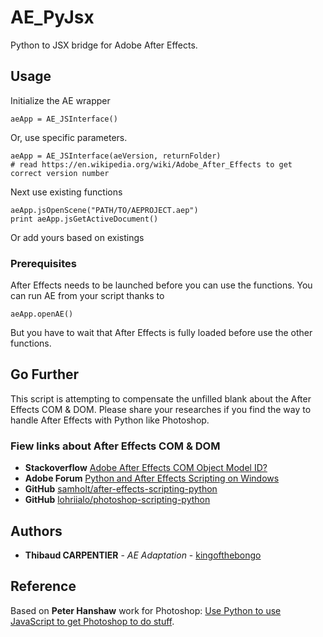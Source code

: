 # AE_PyJsx

Python to JSX bridge for Adobe After Effects.

## Usage

Initialize the AE wrapper
```
aeApp = AE_JSInterface()
```
Or, use specific parameters.
```
aeApp = AE_JSInterface(aeVersion, returnFolder)
# read https://en.wikipedia.org/wiki/Adobe_After_Effects to get correct version number
```

Next use existing functions
```
aeApp.jsOpenScene("PATH/TO/AEPROJECT.aep")
print aeApp.jsGetActiveDocument()
```
Or add yours based on existings

### Prerequisites
After Effects needs to be launched before you can use the functions.
You can run AE from your script thanks to
```
aeApp.openAE()
```
But you have to wait that After Effects is fully loaded before use the other functions.

## Go Further
This script is attempting to compensate the unfilled blank about the After Effects COM & DOM.
Please share your researches if you find the way to handle After Effects with Python like Photoshop.
### Fiew links about After Effects COM & DOM
* **Stackoverflow** [Adobe After Effects COM Object Model ID?](https://stackoverflow.com/questions/50848219/adobe-after-effects-com-object-model-id)
* **Adobe Forum** [Python and After Effects Scripting on Windows](https://forums.adobe.com/thread/2538657)
* **GitHub** [samholt/after-effects-scripting-python](https://github.com/samholt/after-effects-scripting-python)
* **GitHub** [lohriialo/photoshop-scripting-python](https://github.com/lohriialo/photoshop-scripting-python)


## Authors

* **Thibaud CARPENTIER** - *AE Adaptation* - [kingofthebongo](https://github.com/kingofthebongo)

## Reference
Based on **Peter Hanshaw** work for Photoshop: [Use Python to use JavaScript to get Photoshop to do stuff](http://peterhanshawart.blogspot.com/2014/01/use-python-to-use-javascript-to-get.html).
